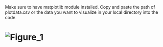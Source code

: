 Make sure to have matplotlib module installed. Copy and paste the path of plotdata.csv or the data you want to visualize in your local directory into the code.
# ![Figure_1](https://github.com/RYANFRANKLIN237/data-visualization-python/assets/95378076/812e4901-9d40-43fc-9a7a-1813514730c0)

